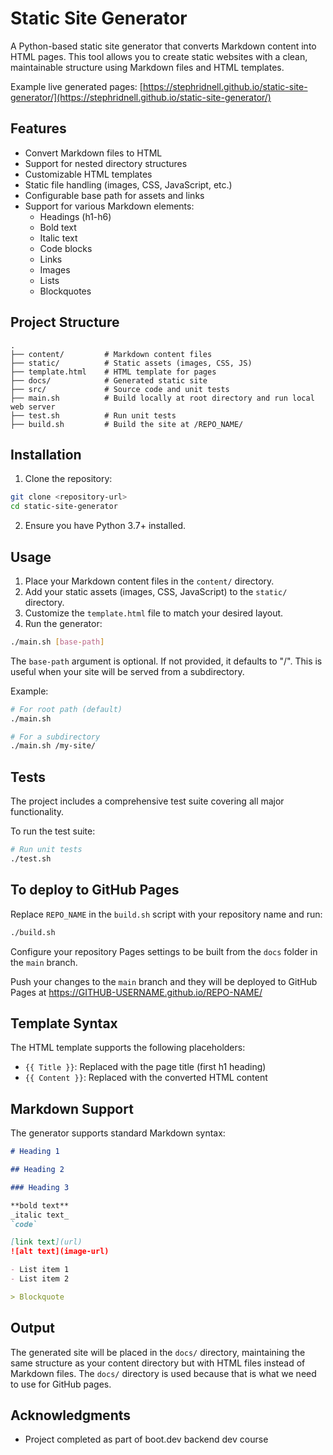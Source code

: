 # Static Site Generator

A Python-based static site generator that converts Markdown content into HTML pages. This tool allows you to create static websites with a clean, maintainable structure using Markdown files and HTML templates.

Example live generated pages: [https://stephridnell.github.io/static-site-generator/](https://stephridnell.github.io/static-site-generator/)

## Features

- Convert Markdown files to HTML
- Support for nested directory structures
- Customizable HTML templates
- Static file handling (images, CSS, JavaScript, etc.)
- Configurable base path for assets and links
- Support for various Markdown elements:
  - Headings (h1-h6)
  - Bold text
  - Italic text
  - Code blocks
  - Links
  - Images
  - Lists
  - Blockquotes

## Project Structure

```
.
├── content/         # Markdown content files
├── static/          # Static assets (images, CSS, JS)
├── template.html    # HTML template for pages
├── docs/            # Generated static site
├── src/             # Source code and unit tests
├── main.sh          # Build locally at root directory and run local web server
├── test.sh          # Run unit tests
├── build.sh         # Build the site at /REPO_NAME/
```

## Installation

1. Clone the repository:

```bash
git clone <repository-url>
cd static-site-generator
```

2. Ensure you have Python 3.7+ installed.

## Usage

1. Place your Markdown content files in the `content/` directory.
2. Add your static assets (images, CSS, JavaScript) to the `static/` directory.
3. Customize the `template.html` file to match your desired layout.
4. Run the generator:

```bash
./main.sh [base-path]
```

The `base-path` argument is optional. If not provided, it defaults to "/". This is useful when your site will be served from a subdirectory.

Example:

```bash
# For root path (default)
./main.sh

# For a subdirectory
./main.sh /my-site/
```

## Tests

The project includes a comprehensive test suite covering all major functionality.

To run the test suite:

```bash
# Run unit tests
./test.sh
```

## To deploy to GitHub Pages

Replace `REPO_NAME` in the `build.sh` script with your repository name and run:

```bash
./build.sh
```

Configure your repository Pages settings to be built from the `docs` folder in the `main` branch.

Push your changes to the `main` branch and they will be deployed to GitHub Pages at https://GITHUB-USERNAME.github.io/REPO-NAME/

## Template Syntax

The HTML template supports the following placeholders:

- `{{ Title }}`: Replaced with the page title (first h1 heading)
- `{{ Content }}`: Replaced with the converted HTML content

## Markdown Support

The generator supports standard Markdown syntax:

```markdown
# Heading 1

## Heading 2

### Heading 3

**bold text**
_italic text_
`code`

[link text](url)
![alt text](image-url)

- List item 1
- List item 2

> Blockquote
```

## Output

The generated site will be placed in the `docs/` directory, maintaining the same structure as your content directory but with HTML files instead of Markdown files. The `docs/` directory is used because that is what we need to use for GitHub pages.

## Acknowledgments

- Project completed as part of boot.dev backend dev course
